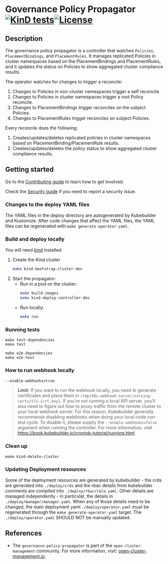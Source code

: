 [comment]: # " Copyright Contributors to the Open Cluster Management project "

# Governance Policy Propagator [![KinD tests](https://github.com/open-cluster-management-io/governance-policy-propagator/actions/workflows/kind.yml/badge.svg?branch=main&event=push)](https://github.com/open-cluster-management-io/governance-policy-propagator/actions/workflows/kind.yml)[![License](https://img.shields.io/:license-apache-blue.svg)](http://www.apache.org/licenses/LICENSE-2.0.html)

## Description

The governance policy propagator is a controller that watches `Policies`, `PlacementBindings`, and `PlacementRules`. It
manages replicated Policies in cluster namespaces based on the PlacementBindings and PlacementRules, and it updates the
status on Policies to show aggregated cluster compliance results.

The operator watches for changes to trigger a reconcile:

1. Changes to Policies in non-cluster namespaces trigger a self reconcile.
2. Changes to Policies in cluster namespaces trigger a root Policy reconcile.
3. Changes to PlacementBindings trigger reconciles on the subject Policies.
4. Changes to PlacementRules trigger reconciles on subject Policies.

Every reconcile does the following:

1. Creates/updates/deletes replicated policies in cluster namespaces based on PlacementBinding/PlacementRule results.
2. Creates/updates/deletes the policy status to show aggregated cluster compliance results.

## Getting started

Go to the
[Contributing guide](https://github.com/open-cluster-management-io/community/blob/main/sig-policy/contribution-guidelines.md)
to learn how to get involved.

Check the [Security guide](SECURITY.md) if you need to report a security issue.

### Changes to the deploy YAML files

The YAML files in the deploy directory are autogenerated by Kubebuilder and Kustomize. After code changes that affect
the YAML files, the YAML files can be regenerated with `make generate-operator-yaml`.

### Build and deploy locally

You will need [kind](https://kind.sigs.k8s.io/docs/user/quick-start/) installed.

1. Create the Kind cluster
   ```bash
   make kind-bootstrap-cluster-dev
   ```
2. Start the propagator:
   - Run in a pod on the cluster:
     ```bash
     make build-images
     make kind-deploy-controller-dev
     ```
   - Run locally:
     ```bash
     make run
     ```

### Running tests

```
make test-dependencies
make test

make e2e-dependencies
make e2e-test
```

### How to run webhook locally

```bash
--enable-webhooks=true
```

> **Limit**: If you want to run the webhook locally, you need to generate certificates and place them in `/tmp/k8s-webhook-server/serving-certs/tls.{crt,key}`. If you’re not running a local API server, you’ll also need to figure out how to proxy traffic from the remote cluster to your local webhook server. For this reason, Kubebuilder generally recommends disabling webhooks when doing your local code-run-test cycle. To disable it, please supply the `--enable-webhooks=false` argument when running the controller.
> For more information, visit https://book.kubebuilder.io/cronjob-tutorial/running.html

### Clean up

```
make kind-delete-cluster
```

### Updating Deployment resources

Some of the deployment resources are generated by kubebuilder - the crds are generated into `./deploy/crds` and the rbac
details from kubebuilder comments are compiled into `./deploy/rbac/role.yaml`. Other details are managed independently -
in particular, the details in `./deploy/manager/manager.yaml`. When any of those details need to be changed, the main
deployment yaml `./deploy/operator.yaml` must be regenerated through the `make generate-operator-yaml` target. The
`./deploy/operator.yaml` SHOULD NOT be manually updated.

## References

- The `governance-policy-propagator` is part of the `open-cluster-management` community. For more information, visit:
  [open-cluster-management.io](https://open-cluster-management.io).

